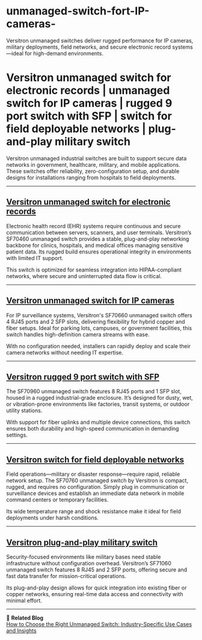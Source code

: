 # unmanaged-switch-fort-IP-cameras-
Versitron unmanaged switches deliver rugged performance for IP cameras, military deployments, field networks, and secure electronic record systems—ideal for high-demand environments.

# Versitron unmanaged switch for electronic records | unmanaged switch for IP cameras | rugged 9 port switch with SFP | switch for field deployable networks | plug-and-play military switch

Versitron unmanaged industrial switches are built to support secure data networks in government, healthcare, military, and mobile applications. These switches offer reliability, zero-configuration setup, and durable designs for installations ranging from hospitals to field deployments.

---

## [Versitron unmanaged switch for electronic records](https://www.versitron.com/products/sf70460-4port-unmanaged-industrial-switch)

Electronic health record (EHR) systems require continuous and secure communication between servers, scanners, and user terminals. Versitron’s SF70460 unmanaged switch provides a stable, plug-and-play networking backbone for clinics, hospitals, and medical offices managing sensitive patient data. Its rugged build ensures operational integrity in environments with limited IT support.

This switch is optimized for seamless integration into HIPAA-compliant networks, where secure and uninterrupted data flow is critical.

---

## [Versitron unmanaged switch for IP cameras](https://www.versitron.com/products/sf70660-6port-unmanaged-industrial-switch-4101001000-21001g-sfp-slots)

For IP surveillance systems, Versitron's SF70660 unmanaged switch offers 4 RJ45 ports and 2 SFP slots, delivering flexibility for hybrid copper and fiber setups. Ideal for parking lots, campuses, or government facilities, this switch handles high-definition camera streams with ease.

With no configuration needed, installers can rapidly deploy and scale their camera networks without needing IT expertise.

---

## [Versitron rugged 9 port switch with SFP](https://www.versitron.com/products/sf70960-9port-unmanaged-industrial-switch)

The SF70960 unmanaged switch features 8 RJ45 ports and 1 SFP slot, housed in a rugged industrial-grade enclosure. It’s designed for dusty, wet, or vibration-prone environments like factories, transit systems, or outdoor utility stations.

With support for fiber uplinks and multiple device connections, this switch ensures both durability and high-speed communication in demanding settings.

---

## [Versitron switch for field deployable networks](https://www.versitron.com/products/sf70760-7port-unmanaged-industrial-switch)

Field operations—military or disaster response—require rapid, reliable network setup. The SF70760 unmanaged switch by Versitron is compact, rugged, and requires no configuration. Simply plug in communication or surveillance devices and establish an immediate data network in mobile command centers or temporary facilities.

Its wide temperature range and shock resistance make it ideal for field deployments under harsh conditions.

---

## [Versitron plug-and-play military switch](https://www.versitron.com/products/sf71060-10port-unmanaged-industrial-switch)

Security-focused environments like military bases need stable infrastructure without configuration overhead. Versitron’s SF71060 unmanaged switch features 8 RJ45 and 2 SFP ports, offering secure and fast data transfer for mission-critical operations.

Its plug-and-play design allows for quick integration into existing fiber or copper networks, ensuring real-time data access and connectivity with minimal effort.

---

📘 **Related Blog**  
[How to Choose the Right Unmanaged Switch: Industry-Specific Use Cases and Insights](https://www.versitron.com/blogs/post/how-to-choose-the-right-unmanaged-switch-industry-specific-use-cases-and-insights)

